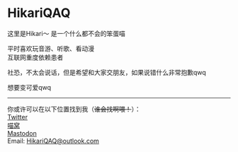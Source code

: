 <h1>HikariQAQ</h1>
这里是Hikari～
是一个什么都不会的笨蛋喵

平时喜欢玩音游、听歌、看动漫
<br>
互联网重度依赖患者

社恐，不太会说话，但是希望和大家交朋友，如果说错什么非常抱歉qwq<br>

想要变可爱qwq

---
你或许可以在以下位置找到我（~~谁会找啊喂！~~）：
<br>
[Twitter](https://www.twitter.com/Hikari_Ciallo)
<br>
[喵窝](https://nya.one/@HikariQAQ)
<br>
[Mastodon](https://o3o.ca/@Hikari)
<br>
Email: <HikariQAQ@outlook.com>


